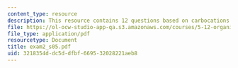 ```yaml
---
content_type: resource
description: This resource contains 12 questions based on carbocations.
file: https://ol-ocw-studio-app-qa.s3.amazonaws.com/courses/5-12-organic-chemistry-i-spring-2005/3218354ddc5ddfbf669532028221aeb8_exam2_s05.pdf
file_type: application/pdf
resourcetype: Document
title: exam2_s05.pdf
uid: 3218354d-dc5d-dfbf-6695-32028221aeb8
---
```

